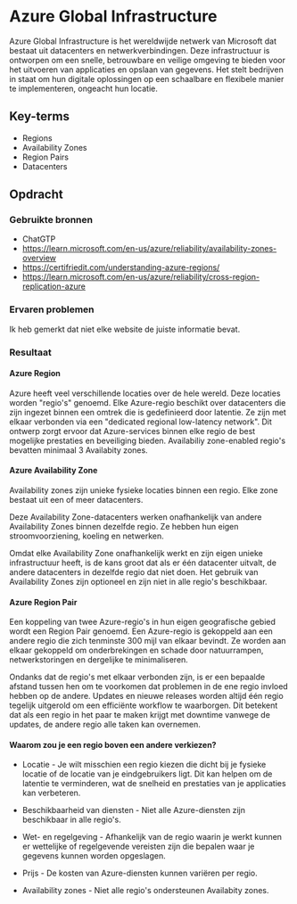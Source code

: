 # Azure Global Infrastructure
Azure Global Infrastructure is het wereldwijde netwerk van Microsoft dat bestaat uit datacenters en netwerkverbindingen. Deze infrastructuur is ontworpen om een snelle, betrouwbare en veilige omgeving te bieden voor het uitvoeren van applicaties en opslaan van gegevens. Het stelt bedrijven in staat om hun digitale oplossingen op een schaalbare en flexibele manier te implementeren, ongeacht hun locatie.

## Key-terms
- Regions
- Availability Zones
- Region Pairs
- Datacenters





## Opdracht
### Gebruikte bronnen
- ChatGTP
- https://learn.microsoft.com/en-us/azure/reliability/availability-zones-overview
- https://certifriedit.com/understanding-azure-regions/
- https://learn.microsoft.com/en-us/azure/reliability/cross-region-replication-azure


### Ervaren problemen
Ik heb gemerkt dat niet elke website de juiste informatie bevat.

### Resultaat

#### Azure Region
Azure heeft veel verschillende locaties over de hele wereld. Deze locaties worden "regio's" genoemd. Elke Azure-regio beschikt over datacenters die zijn ingezet binnen een omtrek die is gedefinieerd door latentie. Ze zijn met elkaar verbonden via een "dedicated regional low-latency network". Dit ontwerp zorgt ervoor dat Azure-services binnen elke regio de best mogelijke prestaties en beveiliging bieden.
Availabiliy zone-enabled regio's bevatten minimaal 3 Availabity zones.

#### Azure Availability Zone
Availability zones zijn unieke fysieke locaties binnen een regio. Elke zone bestaat uit een of meer datacenters.

Deze Availability Zone-datacenters werken onafhankelijk van andere Availability Zones binnen dezelfde regio. Ze hebben hun eigen stroomvoorziening, koeling en netwerken. 

Omdat elke Availability Zone onafhankelijk werkt en zijn eigen unieke infrastructuur heeft, is de kans groot dat als er één datacenter uitvalt, de andere datacenters in dezelfde regio dat niet doen.
Het gebruik van Availability Zones zijn optioneel en zijn niet in alle regio's beschikbaar.


#### Azure Region Pair
Een koppeling van twee Azure-regio's in hun eigen geografische gebied wordt een Region Pair genoemd. Een Azure-regio is gekoppeld aan een andere regio die zich tenminste 300 mijl van elkaar bevindt. Ze worden aan elkaar gekoppeld om onderbrekingen en schade door natuurrampen, netwerkstoringen en dergelijke te minimaliseren.

Ondanks dat de regio's met elkaar verbonden zijn, is er een bepaalde afstand tussen hen om te voorkomen dat problemen in de ene regio invloed hebben op de andere. Updates en nieuwe releases worden altijd één regio tegelijk uitgerold om een efficiënte workflow te waarborgen. Dit betekent dat als een regio in het paar te maken krijgt met downtime vanwege de updates, de andere regio alle taken kan overnemen.


#### Waarom zou je een regio boven een andere verkiezen?
 - Locatie - Je wilt misschien een regio kiezen die dicht bij je fysieke locatie of de locatie van je eindgebruikers ligt. Dit kan helpen om de latentie te verminderen, wat de snelheid en prestaties van je applicaties kan verbeteren.

 - Beschikbaarheid van diensten - Niet alle Azure-diensten zijn beschikbaar in alle regio's.

 - Wet- en regelgeving - Afhankelijk van de regio waarin je werkt kunnen er wettelijke of regelgevende vereisten zijn die bepalen waar je gegevens kunnen worden opgeslagen.

 - Prijs - De kosten van Azure-diensten kunnen variëren per regio. 

 - Availability zones - Niet alle regio's ondersteunen Availabity zones.